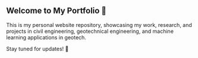 ## Welcome to My Portfolio 🚀

This is my personal website repository, showcasing my work, 
research, and projects in civil engineering, geotechnical engineering, and machine learning applications in geotech.

Stay tuned for updates! 🚀
